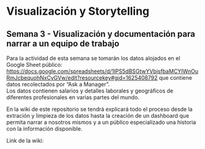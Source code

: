 # Visualización y Storytelling
## Semana 3 - Visualización y documentación para narrar a un equipo de trabajo
Para la actividad de esta semana se tomarán los datos alojados en el Google Sheet público: https://docs.google.com/spreadsheets/d/1IPS5dBSGtwYVbjsfbaMCYIWnOuRmJcbequohNxCyGVw/edit?resourcekey#gid=1625408792 que contiene datos recolectados por “Ask a Manager”.  
Los datos contienen salarios y detalles laborales y geográficos de diferentes profesionales en varias partes del mundo.

En la wiki de este repositorio se tendrá explicará todo el proceso desde la extración y limpieza de los datos hasta la creación de un dashboard que permita narrar a nosotros mismos y a un público especializado una historia con la información disponible.

Link de la wiki: 
